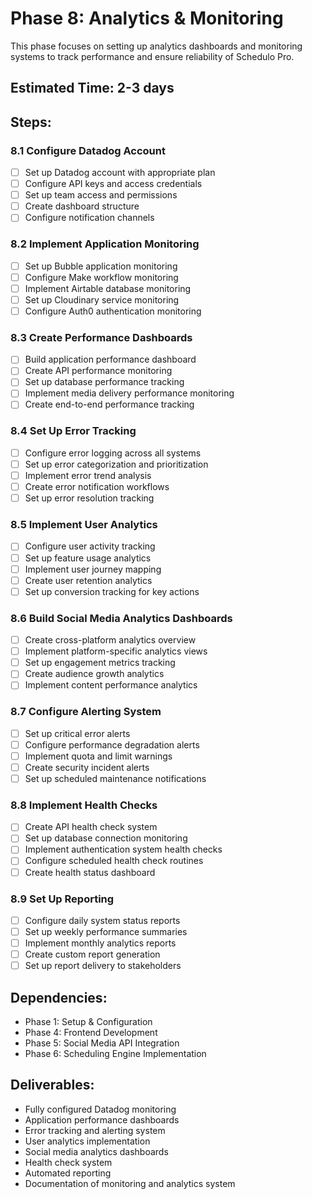 # Phase 8: Analytics & Monitoring

This phase focuses on setting up analytics dashboards and monitoring systems to track performance and ensure reliability of Schedulo Pro.

## Estimated Time: 2-3 days

## Steps:

### 8.1 Configure Datadog Account

- [ ] Set up Datadog account with appropriate plan
- [ ] Configure API keys and access credentials
- [ ] Set up team access and permissions
- [ ] Create dashboard structure
- [ ] Configure notification channels

### 8.2 Implement Application Monitoring

- [ ] Set up Bubble application monitoring
- [ ] Configure Make workflow monitoring
- [ ] Implement Airtable database monitoring
- [ ] Set up Cloudinary service monitoring
- [ ] Configure Auth0 authentication monitoring

### 8.3 Create Performance Dashboards

- [ ] Build application performance dashboard
- [ ] Create API performance monitoring
- [ ] Set up database performance tracking
- [ ] Implement media delivery performance monitoring
- [ ] Create end-to-end performance tracking

### 8.4 Set Up Error Tracking

- [ ] Configure error logging across all systems
- [ ] Set up error categorization and prioritization
- [ ] Implement error trend analysis
- [ ] Create error notification workflows
- [ ] Set up error resolution tracking

### 8.5 Implement User Analytics

- [ ] Configure user activity tracking
- [ ] Set up feature usage analytics
- [ ] Implement user journey mapping
- [ ] Create user retention analytics
- [ ] Set up conversion tracking for key actions

### 8.6 Build Social Media Analytics Dashboards

- [ ] Create cross-platform analytics overview
- [ ] Implement platform-specific analytics views
- [ ] Set up engagement metrics tracking
- [ ] Create audience growth analytics
- [ ] Implement content performance analytics

### 8.7 Configure Alerting System

- [ ] Set up critical error alerts
- [ ] Configure performance degradation alerts
- [ ] Implement quota and limit warnings
- [ ] Create security incident alerts
- [ ] Set up scheduled maintenance notifications

### 8.8 Implement Health Checks

- [ ] Create API health check system
- [ ] Set up database connection monitoring
- [ ] Implement authentication system health checks
- [ ] Configure scheduled health check routines
- [ ] Create health status dashboard

### 8.9 Set Up Reporting

- [ ] Configure daily system status reports
- [ ] Set up weekly performance summaries
- [ ] Implement monthly analytics reports
- [ ] Create custom report generation
- [ ] Set up report delivery to stakeholders

## Dependencies:
- Phase 1: Setup & Configuration
- Phase 4: Frontend Development
- Phase 5: Social Media API Integration
- Phase 6: Scheduling Engine Implementation

## Deliverables:
- Fully configured Datadog monitoring
- Application performance dashboards
- Error tracking and alerting system
- User analytics implementation
- Social media analytics dashboards
- Health check system
- Automated reporting
- Documentation of monitoring and analytics system
